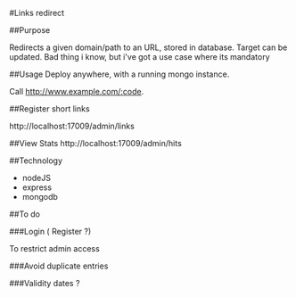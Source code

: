 #Links redirect

##Purpose

Redirects a given domain/path to an URL, stored in database. 
Target can be updated. Bad thing i know, but i've got a use case where its mandatory


##Usage
Deploy anywhere, with a running mongo instance.

Call http://www.example.com/:code.

##Register short links

http://localhost:17009/admin/links

##View Stats
http://localhost:17009/admin/hits

##Technology

* nodeJS
* express
* mongodb

##To do

###Login ( Register ?)

To restrict admin access

###Avoid duplicate entries

###Validity dates ?
